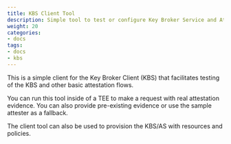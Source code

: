 ```yaml
---
title: KBS Client Tool
description: Simple tool to test or configure Key Broker Service and Attestation Service
weight: 20
categories:
- docs
tags:
- docs
- kbs
---
```


This is a simple client for the Key Broker Client (KBS) that facilitates testing of the KBS and other basic attestation flows.

You can run this tool inside of a TEE to make a request with real attestation evidence. You can also provide pre-existing evidence or use the sample attester as a fallback.

The client tool can also be used to provision the KBS/AS with resources and policies.
